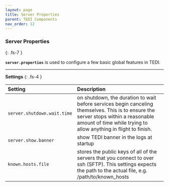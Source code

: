 ```yaml
---
layout: page
title: Server Properties
parent: TEDI Components
nav_order: 12
---
```


### Server Properties
{: .fs-7 }

**`server.properties`** is used to configure a few basic global features in TEDI.

---

**Settings**
{: .fs-4 }


| **Setting**                    | **Description**          |
|:------------------------------|:--------------------------|
| `server.shutdown.wait.time`   | on shutdown, the duration to wait before services begin canceling themselves. This is to ensure the server stops within a reasonable amount of time while trying to allow anything in flight to finish. |
| `server.show.banner`          | show TEDI banner in the logs at startup |
| `known.hosts.file`            | stores the public keys of all of the servers that you connect to over ssh (SFTP). This settings expects the path to the actual file, e.g. /path/to/known_hosts |

